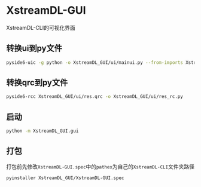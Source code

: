 # XstreamDL-GUI

XstreamDL-CLI的可视化界面

## 转换ui到py文件

```bash
pyside6-uic -g python -o XstreamDL_GUI/ui/mainui.py --from-imports XstreamDL_GUI/ui/main.ui
```

## 转换qrc到py文件

```bash
pyside6-rcc XstreamDL_GUI/ui/res.qrc -o XstreamDL_GUI/ui/res_rc.py
```

## 启动

```bash
python -m XstreamDL_GUI.gui
```

## 打包

打包前先修改`XstreamDL-GUI.spec`中的`pathex`为自己的`XstreamDL-CLI`文件夹路径

```bash
pyinstaller XstreamDL_GUI/XstreamDL-GUI.spec
```